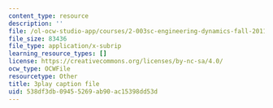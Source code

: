 ```yaml
---
content_type: resource
description: ''
file: /ol-ocw-studio-app/courses/2-003sc-engineering-dynamics-fall-2011/538df3db09455269ab90ac15398dd53d_OxcCPTc_bXw.vtt
file_size: 83436
file_type: application/x-subrip
learning_resource_types: []
license: https://creativecommons.org/licenses/by-nc-sa/4.0/
ocw_type: OCWFile
resourcetype: Other
title: 3play caption file
uid: 538df3db-0945-5269-ab90-ac15398dd53d
---
```

